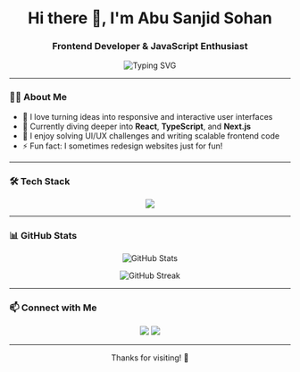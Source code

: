<h1 align="center">Hi there 👋, I'm Abu Sanjid Sohan</h1>
<h3 align="center">Frontend Developer & JavaScript Enthusiast</h3>

<p align="center">
  <img src="https://readme-typing-svg.herokuapp.com?font=Fira+Code&size=24&pause=1000&color=36BCF7&center=true&vCenter=true&width=435&lines=Crafting+modern+web+experiences;Passionate+about+clean+UI+%26+UX;Always+learning+something+new" alt="Typing SVG" />
</p>

---

### 👨‍💻 About Me

- 🔭 I love turning ideas into responsive and interactive user interfaces  
- 🌱 Currently diving deeper into **React**, **TypeScript**, and **Next.js**  
- 🧩 I enjoy solving UI/UX challenges and writing scalable frontend code  
- ⚡ Fun fact: I sometimes redesign websites just for fun!

---

### 🛠️ Tech Stack

<div align="center">
  <img src="https://skillicons.dev/icons?i=html,css,sass,bootstrap,tailwind,js,react,nextjs,git,github,vscode" />
</div>

---

### 📊 GitHub Stats

<p align="center">
  <img src="https://github-readme-stats.vercel.app/api?username=abusanjidsohan&show_icons=true&theme=radical" alt="GitHub Stats" />
</p>

<p align="center">
  <img src="https://github-readme-streak-stats.herokuapp.com/?user=abusanjidsohan&theme=radical" alt="GitHub Streak" />
</p>


---

### 📫 Connect with Me

<!-- Add your social links here -->
<p align="center">
  <a href="https://bd.linkedin.com/in/abusanjidsohan"><img src="https://img.shields.io/badge/LinkedIn-0A66C2?style=for-the-badge&logo=linkedin&logoColor=white" /></a>
  <a href="mailto:abusanjid.sohan@gmail.com"><img src="https://img.shields.io/badge/Email-D14836?style=for-the-badge&logo=gmail&logoColor=white" /></a>
</p>

---

<p align="center">Thanks for visiting! 🚀</p>
